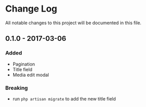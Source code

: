 # Change Log
All notable changes to this project will be documented in this file.

## 0.1.0 - 2017-03-06

### Added
- Pagination
- Title field
- Media edit modal

### Breaking
- run `php artisan migrate` to add the new title field
